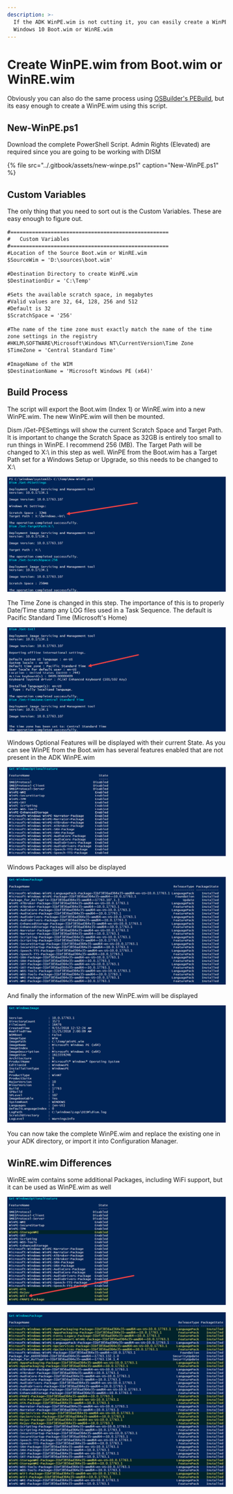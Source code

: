 ```yaml
---
description: >-
  If the ADK WinPE.wim is not cutting it, you can easily create a WinPE.wim from
  Windows 10 Boot.wim or WinRE.wim
---
```


# Create WinPE.wim from Boot.wim or WinRE.wim

Obviously you can also do the same process using [OSBuilder's PEBuild](../osbuilder/pebuild/), but its easy enough to create a WinPE.wim using this script.

## New-WinPE.ps1

Download the complete PowerShell Script.  Admin Rights \(Elevated\) are required since you are going to be working with DISM

{% file src="../.gitbook/assets/new-winpe.ps1" caption="New-WinPE.ps1" %}

## Custom Variables

The only thing that you need to sort out is the Custom Variables.  These are easy enough to figure out.

```text
#===================================================
#   Custom Variables
#===================================================
#Location of the Source Boot.wim or WinRE.wim
$SourceWim = 'D:\sources\boot.wim'

#Destination Directory to create WinPE.wim
$DestinationDir = 'C:\Temp'

#Sets the available scratch space, in megabytes
#Valid values are 32, 64, 128, 256 and 512
#Default is 32
$ScratchSpace = '256'

#The name of the time zone must exactly match the name of the time zone settings in the registry
#HKLM\SOFTWARE\Microsoft\Windows NT\CurrentVersion\Time Zone
$TimeZone = 'Central Standard Time'

#ImageName of the WIM
$DestinationName = 'Microsoft Windows PE (x64)'
```

## Build Process

The script will export the Boot.wim \(Index 1\) or WinRE.wim into a new WinPE.wim.  The new WinPE.wim will then be mounted.

Dism /Get-PESettings will show the current Scratch Space and Target Path.  It is important to change the Scratch Space as 32GB is entirely too small to run things in WinPE.  I recommend 256 \(MB\).  The Target Path will be changed to X:\ in this step as well.  WinPE from the Boot.wim has a Target Path set for a Windows Setup or Upgrade, so this needs to be changed to X:\

![](../.gitbook/assets/2018-11-25_2-02-31.png)

The Time Zone is changed in this step.  The importance of this is to properly Date/Time stamp any LOG files used in a Task Sequence.  The default is Pacific Standard Time \(Microsoft's Home\)

![](../.gitbook/assets/2018-11-25_2-02-31b.png)

Windows Optional Features will be displayed with their current State.  As you can see WinPE from the Boot.wim has several features enabled that are not present in the ADK WinPE.wim

![](../.gitbook/assets/2018-11-25_2-02-31-gwof.png)

Windows Packages will also be displayed

![](../.gitbook/assets/2018-11-25_2-02-31-gwp.png)

And finally the information of the new WinPE.wim will be displayed 

![](../.gitbook/assets/2018-11-25_2-02-31-gwi.png)

You can now take the complete WinPE.wim and replace the existing one in your ADK directory, or import it into Configuration Manager.

## WinRE.wim Differences

WinRE.wim contains some additional Packages, including WiFi support, but it can be used as WinPE.wim as well

![](../.gitbook/assets/2018-11-25_2-53-58.png)

![](../.gitbook/assets/2018-11-25_2-53-58b.png)



